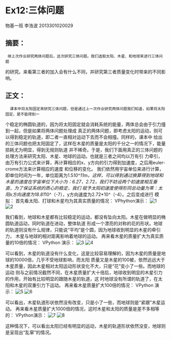 # Ex12:三体问题
物基一班  李浩波  2013301020029
## 摘要：
     继上次作业研究两体问题后，这次研究三体问题。我们选取太阳、木星、和地球来进行三体问题
 的研究。来看第三者的加入会有什么不同，并研究第三者质量变化时带来的不同影响。
## 正文：
      课本中将太阳固定来研究三体问题，但是通过上一次作业研究两体问题我们知道，如果将太阳固定，是不能得到一
  个稳定的椭圆轨道的，因为将太阳固定就会消耗系统的能量，两体总会由于引力撞到一起，但是如果将两体问题处理成
  真正的两体问题，即考虑太阳的运动，则可以得到稳定的轨道，即二者一直相对运动下去而不会相撞。同样的，课本中
  给出的三体问题也把太阳固定了，这样在木星的质量是太阳的千分之一的情况下，能量损耗尤为明显，得到无规则轨道
  并不稀奇。于是，我们下面用真正的三体问题的处理方法来研究太阳、木星、地球的运动。也就是三者之间均以万有引
  力牵引，由万有引力公式来计算，再计算相应的x、y方向的引力得到加速度，之后用euler-crome方法来计算相应的速度
  和位移的变化。
      我们依然用宇宙单位来进行计算，即单位时间为一年，单位距离为1.5*10^11m。这样，可以得到通过换算得到地球和
  木星的速度在宇宙单位下大小为：6.27，2.72，我们不妨设两个初速度相互垂直，为了保证系统的质心的稳定，我们
  赋予太阳初速度使得形同总动量为零：太阳x方向速度为18.81*10^（-7），y方向速度为2.72*10^（-4）。之后变成进行
  模拟：
  首先看太阳、打球和木星均为其真实质量的情况：
  VPhython演示：
![1](http://7xrn0b.com1.z0.glb.clouddn.com/m=1m.gif)
![2](http://7xrn0b.com1.z0.glb.clouddn.com/mmlittle.png)

我们看到，地球和木星都有比较稳定的运动，都没有坠向太阳。木星在做明显的椭圆轨道运动，同时轨道在进动，整体轨道
形成一个漂亮的对称的花的形状。地球的轨道则没有什么规律，只能说“平均”是个圆，因为地球收到明显的木星的牵引力，
木星与地球的相对距离影响着地球的运动。
再来看木星的质量扩大为真实质量的10倍的情况：
VPython 演示：
![3](http://7xrn0b.com1.z0.glb.clouddn.com/m=10mj.gif)
![4](http://7xrn0b.com1.z0.glb.clouddn.com/m=10mj.png)

可以看到，木星的轨道没有什么变化，这是比较容易理解的，因为木星的质量是地球的10000倍，几乎不受地球影响，而太阳
质量又是木星的100被，依然远远大于木星质量，因此木星相对太阳运动形状变化不大，只是“花”变小了一些。而地球的运动
则与之前情况截然不同，在木星质量扩大十倍后，地球收到明显的木星引力的作用，开始有比较明显的跟随木星的轨道，这
时地球没有所谓的轨道了，在太阳和木星的双重引力下运动。
再来看木星质量扩大100倍的情况：
VPython 演示：
![5](http://7xrn0b.com1.z0.glb.clouddn.com/m=100mj.gif)
![6](http://7xrn0b.com1.z0.glb.clouddn.com/m=100mj.png)

可以看出，木星轨道形状依然没有改变，只是小了一些，而地球则是“紧跟”木星运动。
再来看木星质量扩大1000倍的情况，这时木星和太阳的质量是差不多相等的：
VPython演示：
![7](http://7xrn0b.com1.z0.glb.clouddn.com/m=1000mj.gif)
![8](http://7xrn0b.com1.z0.glb.clouddn.com/m=1000mj.png)

这种情况下，可以看出太阳已经有明显的运动，木星的轨道形状依然没变，地球则是呈现出“乱窜”的情况。








